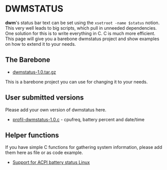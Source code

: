 DWMSTATUS
=========

**dwm**'s status bar text can be set using the `xsetroot -name $status`
notion. This very well leads to big scripts, which pull in unneeded
dependencies. One solution for this is to write everything in C. C is much
more efficient. This page will give you a barebone dwmstatus project and
show examples on how to extend it to your needs.

The Barebone
------------

* [dwmstatus-1.0.tar.gz](dwmstatus-1.0.tar.gz)

This is a barebone project you can use for changing it to your needs.

User submitted versions
-----------------------

Please add your own version of dwmstatus here. 

* [profil-dwmstatus-1.0.c](profil-dwmstatus-1.0.c) - cpufreq, battery percent and date/time


Helper functions
----------------

If you have simple C functions for gathering system information, please
add them here as file or as code example.

* [Support for ACPI battery status Linux](new-acpi-battery.c)

